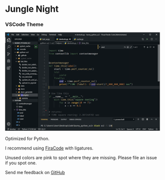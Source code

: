 # Jungle Night
### VSCode Theme

![Screenshot](https://raw.githubusercontent.com/tweakimp/jungle-night/master/theme.png "Screenshot")

Optimized for Python.

I recommend using [FiraCode](https://github.com/tonsky/FiraCode) with ligatures.

Unused colors are pink to spot where they are missing. Please file an issue if you spot one.

Send me feedback on [GitHub](https://github.com/tweakimp/jungle-night)